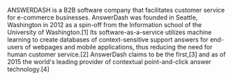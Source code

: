 ANSWERDASH is a B2B software company that facilitates customer service for e-commerce businesses. AnswerDash was founded in Seattle, Washington in 2012 as a spin-off from the Information school of the University of Washington.[1] Its software-as-a-service utilizes machine learning to create databases of context-sensitive support answers for end-users of webpages and mobile applications, thus reducing the need for human customer service.[2] AnswerDash claims to be the first,[3] and as of 2015 the world's leading provider of contextual point-and-click answer technology.[4]
